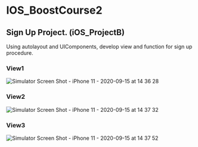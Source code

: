 # IOS_BoostCourse2
## Sign Up Project. (iOS_ProjectB)

Using autolayout and UIComponents, develop view and function for sign up procedure. 

### View1
![Simulator Screen Shot - iPhone 11 - 2020-09-15 at 14 36 28](https://user-images.githubusercontent.com/51147838/93705604-92191580-fb59-11ea-8362-c8186e6b7bf3.png)

### View2
![Simulator Screen Shot - iPhone 11 - 2020-09-15 at 14 37 32](https://user-images.githubusercontent.com/51147838/93705635-ae1cb700-fb59-11ea-850e-a355792e567c.png)

### View3
![Simulator Screen Shot - iPhone 11 - 2020-09-15 at 14 37 52](https://user-images.githubusercontent.com/51147838/93705638-b70d8880-fb59-11ea-9165-174e9df33f47.png)
